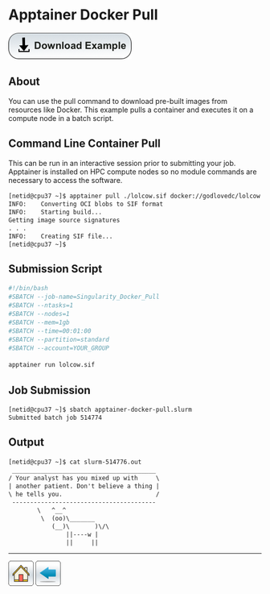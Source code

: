 # Apptainer Docker Pull

[![](/Images/Download-Button.png)](Apptainer-Docker-Pull.tar.gz)

## About
You can use the pull command to download pre-built images from resources like Docker. This example pulls a container and executes it on a compute node in a batch script.

## Command Line Container Pull
This can be run in an interactive session prior to submitting your job. Apptainer is installed on HPC compute nodes so no module commands are necessary to access the software. 
```console
[netid@cpu37 ~]$ apptainer pull ./lolcow.sif docker://godlovedc/lolcow
INFO:    Converting OCI blobs to SIF format
INFO:    Starting build...
Getting image source signatures
. . . 
INFO:    Creating SIF file...
[netid@cpu37 ~]$ 
```

## Submission Script

```bash
#!/bin/bash
#SBATCH --job-name=Singularity_Docker_Pull
#SBATCH --ntasks=1
#SBATCH --nodes=1             
#SBATCH --mem=1gb                    
#SBATCH --time=00:01:00   
#SBATCH --partition=standard
#SBATCH --account=YOUR_GROUP

apptainer run lolcow.sif
```

## Job Submission
```console
[netid@cpu37 ~]$ sbatch apptainer-docker-pull.slurm 
Submitted batch job 514774
```

## Output
```console
[netid@cpu37 ~]$ cat slurm-514776.out 
 ________________________________________
/ Your analyst has you mixed up with     \
| another patient. Don't believe a thing |
\ he tells you.                          /
 ----------------------------------------
        \   ^__^
         \  (oo)\_______
            (__)\       )\/\
                ||----w |
                ||     ||
```

-------
[![](/Images/home.png)](https://ua-researchcomputing-hpc.github.io/) 
[![](/Images/back.png)](../)
